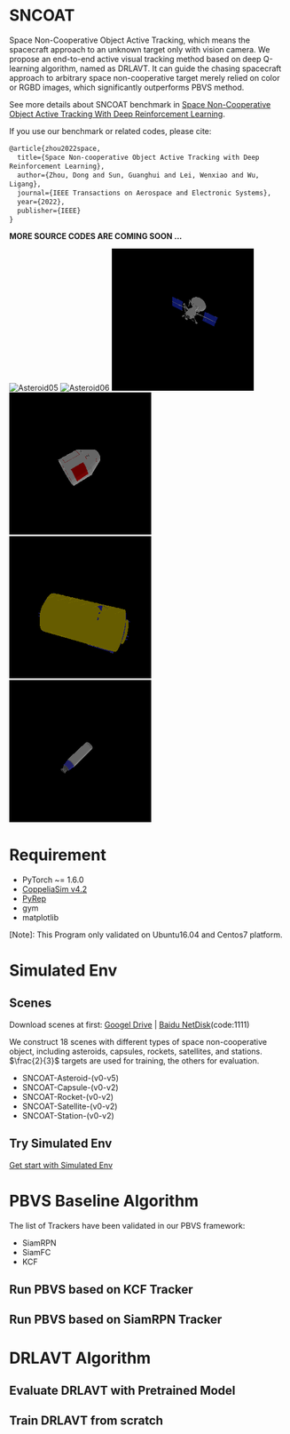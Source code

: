 # SNCOAT
Space Non-Cooperative Object Active Tracking, which means the spacecraft approach to an unknown target only with vision camera. We propose an end-to-end active visual tracking method based on deep Q-learning algorithm, named as DRLAVT. It can guide the chasing spacecraft approach to arbitrary space non-cooperative target merely relied on color or RGBD images, which significantly outperforms PBVS method. 

See more details about SNCOAT benchmark in [Space Non-Cooperative Object Active Tracking With Deep Reinforcement Learning](https://doi.org/10.1109/TAES.2022.3211246).

If you use our benchmark or related codes, please cite:
```
@article{zhou2022space,
  title={Space Non-cooperative Object Active Tracking with Deep Reinforcement Learning},
  author={Zhou, Dong and Sun, Guanghui and Lei, Wenxiao and Wu, Ligang},
  journal={IEEE Transactions on Aerospace and Electronic Systems},
  year={2022},
  publisher={IEEE}
}
```

**MORE SOURCE CODES ARE COMING SOON ...**

![Asteroid05](./raw_materials/SNCOAT_1639131425.2991836_original.gif) ![Asteroid06](./raw_materials/SNCOAT_1639556440.076119_original.gif) ![Satellite03](./raw_materials/SNCOAT_1639322351.9307878_original.gif)
![Return Capsule03](./raw_materials/SNCOAT_1639556748.7594795_original.gif) ![Space Station03](./raw_materials/SNCOAT_1639557184.581628_original.gif) ![Rocket03](./raw_materials/SNCOAT_1639557510.681277_original.gif)

# Requirement
- PyTorch ~= 1.6.0
- [CoppeliaSim v4.2](https://www.coppeliarobotics.com/downloads)
- [PyRep](https://github.com/stepjam/PyRep)
- gym
- matplotlib

\[Note\]: This Program only validated on Ubuntu16.04 and Centos7 platform.

# Simulated Env
## Scenes

Download scenes at first: 
[Googel Drive](https://drive.google.com/file/d/1-VpeZhVGYLrx1bWJviOI3IqnLeIrJvUS/view?usp=sharing) | [Baidu NetDisk](https://pan.baidu.com/s/1rNGd-fmT_BkG418yqxCSgg)(code:1111)

We construct 18 scenes with different types of space non-cooperative object, including asteroids, capsules, rockets, satellites, and stations. $\frac{2}{3}$ targets are used for training, the others for evaluation. 

- SNCOAT-Asteroid-(v0-v5)
- SNCOAT-Capsule-(v0-v2) 
- SNCOAT-Rocket-(v0-v2) 
- SNCOAT-Satellite-(v0-v2)
- SNCOAT-Station-(v0-v2)


## Try Simulated Env
[Get start with Simulated Env](https://github.com/Dongzhou-1996/SNCOAT/blob/main/Envs/start_with_SNCOAT_Env.md)


# PBVS Baseline Algorithm
The list of Trackers have been validated in our PBVS framework:
- SiamRPN
- SiamFC
- KCF


## Run PBVS based on KCF Tracker

## Run PBVS based on SiamRPN Tracker


# DRLAVT Algorithm
## Evaluate DRLAVT with Pretrained Model

## Train DRLAVT from scratch
















